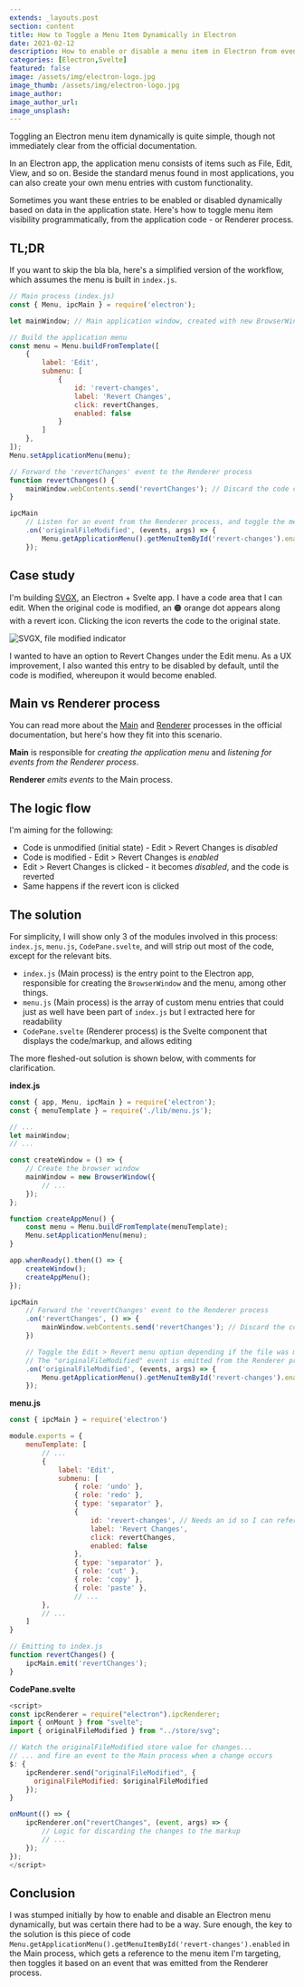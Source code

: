 ```yaml
---
extends: _layouts.post
section: content
title: How to Toggle a Menu Item Dynamically in Electron
date: 2021-02-12
description: How to enable or disable a menu item in Electron from events in the renderer process
categories: [Electron,Svelte]
featured: false
image: /assets/img/electron-logo.jpg
image_thumb: /assets/img/electron-logo.jpg
image_author: 
image_author_url: 
image_unsplash: 
---
```


Toggling an Electron menu item dynamically is quite simple, though not immediately clear from the official documentation.

In an Electron app, the application menu consists of items such as File, Edit, View, and so on. Beside the standard menus found in most applications, you can also create your own menu entries with custom functionality.

Sometimes you want these entries to be enabled or disabled dynamically based on data in the application state. Here's how to toggle menu item visibility programmatically, from the application code - or Renderer process.

## TL;DR

If you want to skip the bla bla, here's a simplified version of the workflow, which assumes the menu is built in `index.js`.

```js
// Main process (index.js)
const { Menu, ipcMain } = require('electron');

let mainWindow; // Main application window, created with new BrowserWindow({...}), code omitted for brevity 

// Build the application menu
const menu = Menu.buildFromTemplate([
    {
        label: 'Edit',
        submenu: [
            {
                id: 'revert-changes',
                label: 'Revert Changes',
                click: revertChanges,
                enabled: false
            }
        ]
    },
]);
Menu.setApplicationMenu(menu);

// Forward the 'revertChanges' event to the Renderer process
function revertChanges() {
    mainWindow.webContents.send('revertChanges'); // Discard the code changes
}

ipcMain
    // Listen for an event from the Renderer process, and toggle the menu item accordingly
    .on('originalFileModified', (events, args) => {
        Menu.getApplicationMenu().getMenuItemById('revert-changes').enabled = args.originalFileModified;
    });
```

## Case study

I'm building [SVGX](https://svgx.app/), an Electron + Svelte app. I have a code area that I can edit. When the original code is modified, an 🟠 orange dot appears along with a revert icon. Clicking the icon reverts the code to the original state.

![SVGX, file modified indicator](/assets/img/2021-02-12-svgx-file-modified.jpg)

I wanted to have an option to Revert Changes under the Edit menu. As a UX improvement, I also wanted this entry to be disabled by default, until the code is modified, whereupon it would become enabled.

## Main vs Renderer process

You can read more about the [Main](https://www.electronjs.org/docs/api/ipc-main) and [Renderer](https://www.electronjs.org/docs/api/ipc-renderer) processes in the official documentation, but here's how they fit into this scenario.

**Main** is responsible for *creating the application menu* and *listening for events from the Renderer process*.

**Renderer** *emits events* to the Main process.

## The logic flow

I'm aiming for the following:

* Code is unmodified (initial state) - Edit > Revert Changes is *disabled*
* Code is modified - Edit > Revert Changes is *enabled*
* Edit > Revert Changes is clicked - it becomes *disabled*, and the code is reverted
* Same happens if the revert icon is clicked

## The solution

For simplicity, I will show only 3 of the modules involved in this process: `index.js`, `menu.js`, `CodePane.svelte`, and will strip out most of the code, except for the relevant bits.

* `index.js` (Main process) is the entry point to the Electron app, responsible for creating the `BrowserWindow` and the menu, among other things.
* `menu.js` (Main process) is the array of custom menu entries that could just as well have been part of `index.js` but I extracted here for readability
* `CodePane.svelte` (Renderer process) is the Svelte component that displays the code/markup, and allows editing

The more fleshed-out solution is shown below, with comments for clarification.

**index.js**

```js
const { app, Menu, ipcMain } = require('electron');
const { menuTemplate } = require('./lib/menu.js');

// ...
let mainWindow;
// ...

const createWindow = () => {
    // Create the browser window
    mainWindow = new BrowserWindow({
        // ...
    });
};

function createAppMenu() {
    const menu = Menu.buildFromTemplate(menuTemplate);
    Menu.setApplicationMenu(menu);
}

app.whenReady().then(() => {
    createWindow();
    createAppMenu();
});

ipcMain
    // Forward the 'revertChanges' event to the Renderer process
    .on('revertChanges', () => {
        mainWindow.webContents.send('revertChanges'); // Discard the code changes
    })

    // Toggle the Edit > Revert menu option depending if the file was modified
    // The "originalFileModified" event is emitted from the Renderer process (the Svelte component)
    .on('originalFileModified', (events, args) => {
        Menu.getApplicationMenu().getMenuItemById('revert-changes').enabled = args.originalFileModified;
    });
```

**menu.js**

```js
const { ipcMain } = require('electron')

module.exports = {
    menuTemplate: [
        // ...
        {
            label: 'Edit',
            submenu: [
                { role: 'undo' },
                { role: 'redo' },
                { type: 'separator' },
                {
                    id: 'revert-changes', // Needs an id so I can reference it easily
                    label: 'Revert Changes',
                    click: revertChanges,
                    enabled: false
                },
                { type: 'separator' },
                { role: 'cut' },
                { role: 'copy' },
                { role: 'paste' },
                // ...
        },
        // ...
    ]
}

// Emitting to index.js
function revertChanges() {
    ipcMain.emit('revertChanges');
}
```

**CodePane.svelte**

```js
<script>
const ipcRenderer = require("electron").ipcRenderer;
import { onMount } from "svelte";
import { originalFileModified } from "../store/svg";

// Watch the originalFileModified store value for changes...
// ... and fire an event to the Main process when a change occurs
$: {
    ipcRenderer.send("originalFileModified", {
      originalFileModified: $originalFileModified
    });
}

onMount(() => {
    ipcRenderer.on("revertChanges", (event, args) => {
        // Logic for discarding the changes to the markup
        // ...
    });
});
</script>
```

## Conclusion

I was stumped initially by how to enable and disable an Electron menu dynamically, but was certain there had to be a way. Sure enough, the key to the solution is this piece of code `Menu.getApplicationMenu().getMenuItemById('revert-changes').enabled` in the Main process, which gets a reference to the menu item I'm targeting, then toggles it based on an event that was emitted from the Renderer process.
